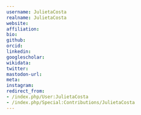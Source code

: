 ```yaml
---
username: JulietaCosta
realname: JulietaCosta
website: 
affiliation: 
bio: 
github: 
orcid: 
linkedin: 
googlescholar: 
wikidata: 
twitter: 
mastodon-url: 
meta:
instagram:
redirect_from:
- /index.php/User:JulietaCosta
- /index.php/Special:Contributions/JulietaCosta
---
```

